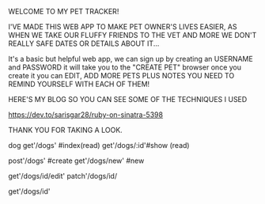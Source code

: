 WELCOME TO MY PET TRACKER!

I'VE MADE THIS WEB APP TO MAKE PET OWNER'S LIVES EASIER, AS WHEN WE TAKE OUR FLUFFY FRIENDS TO THE VET AND MORE WE DON'T REALLY SAFE DATES OR DETAILS ABOUT IT...

It's a basic but helpful web app, we can sign up by creating an USERNAME and PASSWORD it will take you to the "CREATE PET" browser once you create it you can EDIT, ADD MORE PETS PLUS NOTES YOU NEED TO REMIND YOURSELF WITH EACH OF THEM!

HERE'S MY BLOG SO YOU CAN SEE SOME OF THE TECHNIQUES I USED


https://dev.to/sarisgar28/ruby-on-sinatra-5398


THANK YOU FOR TAKING A LOOK.

dog 
get'/dogs' #index(read)
get'/dogs/:id'#show (read)

post'/dogs' #create
get'/dogs/new' #new

get'/dogs/id/edit'
patch'/dogs/id/ 

get'/dogs/id'
